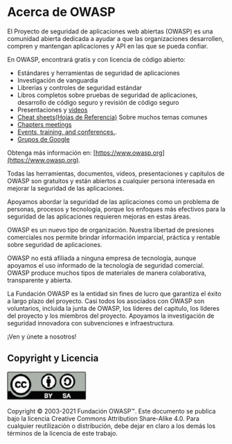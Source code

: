 # Acerca de OWASP

El Proyecto de seguridad de aplicaciones web abiertas (OWASP) es una comunidad abierta dedicada a ayudar a que las organizaciones desarrollen, compren y mantengan aplicaciones y API en las que se pueda confiar.

En OWASP, encontrará gratis y con licencia de código abierto:

- Estándares y herramientas de seguridad de aplicaciones
- Investigación de vanguardia
- Librerías y controles de seguridad estándar
- Libros completos sobre pruebas de seguridad de aplicaciones, desarrollo de código seguro y revisión de código seguro
- Presentaciones y [videos](https://www.youtube.com/user/OWASPGLOBAL)
- [Cheat sheets(Hojas de Referencia)](https://cheatsheetseries.owasp.org/) Sobre muchos temas comunes
- [Chapters meetings](https://owasp.org/chapters/)
- [Events, training, and conferences.](https://owasp.org/events/).
- [Grupos de Google](TBA)

Obtenga más información en: [https://www.owasp.org](https://www.owasp.org).

Todas las herramientas, documentos, videos, presentaciones y capítulos de OWASP son gratuitos y están abiertos a cualquier persona interesada en mejorar la seguridad de las aplicaciones.

Apoyamos abordar la seguridad de las aplicaciones como un problema de personas, procesos y tecnología, porque los enfoques más efectivos para la seguridad de las aplicaciones requieren mejoras en estas áreas.

OWASP es un nuevo tipo de organización. Nuestra libertad de presiones comerciales nos permite brindar información imparcial, práctica y rentable sobre seguridad de aplicaciones.

OWASP no está afiliada a ninguna empresa de tecnología, aunque apoyamos el uso informado de la tecnología de seguridad comercial. OWASP produce muchos tipos de materiales de manera colaborativa, transparente y abierta.

La Fundación OWASP es la entidad sin fines de lucro que garantiza el éxito a largo plazo del proyecto. Casi todos los asociados con OWASP son voluntarios, incluida la junta de OWASP, los líderes del capítulo, los líderes del proyecto y los miembros del proyecto. Apoyamos la investigación de seguridad innovadora con subvenciones e infraestructura.

¡Ven y únete a nosotros!

## Copyright y Licencia

![license](assets/license.png)

Copyright © 2003-2021 Fundación OWASP™. Este documento se publica bajo la licencia Creative Commons Attribution Share-Alike 4.0. Para cualquier reutilización o distribución, debe dejar en claro a los demás los términos de la licencia de este trabajo.
